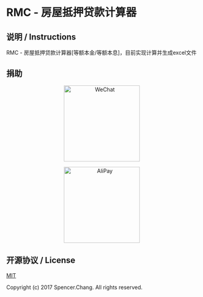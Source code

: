 # RMC - 房屋抵押贷款计算器

## 说明 / Instructions

RMC - 房屋抵押贷款计算器[等额本金/等额本息]，目前实现计算并生成excel文件

## 捐助
<!--https://raw.githubusercontent.com/SpencerZhang/ExecOSCommand-->
<p align="center">
<img src="https://raw.githubusercontent.com/SpencerZhang/RoomMortgageCalculator/resource/IMG_0783.JPG" alt="WeChat" title="WeChat" width="200"/>
</p>
<p align="center">
<img src="https://raw.githubusercontent.com/SpencerZhang/RoomMortgageCalculator/resource/IMG_0784.JPG" alt="AliPay" title="AliPay" width="200"/>
</p>


## 开源协议 / License

[MIT](http://opensource.org/licenses/MIT)

Copyright (c) 2017 Spencer.Chang. All rights reserved.

